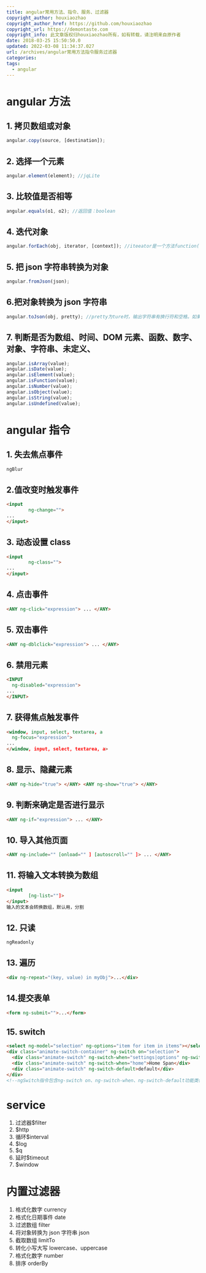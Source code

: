 ```yaml
---
title: angular常用方法、指令、服务、过滤器
copyright_author: houxiaozhao
copyright_author_href: https://github.com/houxiaozhao
copyright_url: https://demontaste.com
copyright_info: 此文章版权归houxiaozhao所有，如有转载，请注明来自原作者
date: 2018-03-25 15:50:50.0
updated: 2022-03-08 11:34:37.027
url: /archives/angular常用方法指令服务过滤器
categories:
tags:
  - angular
---
```


# angular 方法

## 1. 拷贝数组或对象

```javascript
angular.copy(source, [destination]);
```

## 2. 选择一个元素

```javascript
angular.element(element); //jqLite
```

  <!--more-->

## 3. 比较值是否相等

```javascript
angular.equals(o1, o2); //返回值：boolean
```

## 4. 迭代对象

```javascript
angular.forEach(obj, iterator, [context]); //iteeator是一个方法function(value,key,[obj]){处理代码}
```

## 5. 把 json 字符串转换为对象

```javascript
angular.fromJson(json);
```

## 6.把对象转换为 json 字符串

```javascript
angular.toJson(obj, pretty); //pretty为ture时，输出字符串有换行符和空格。如果设置为一个整数，JSON输出将包含许多空间每缩进（默认为2）
```

## 7. 判断是否为数组、时间、DOM 元素、函数、数字、对象、字符串、未定义、

```javascript
angular.isArray(value);
angular.isDate(value);
angular.isElement(value);
angular.isFunction(value);
angular.isNumber(value);
angular.isObject(value);
angular.isString(value);
angular.isUndefined(value);
```

# angular 指令

## 1. 失去焦点事件

```html
ngBlur
```

## 2.值改变时触发事件

```html
<input
        ng-change="">
...
</input>
```

## 3. 动态设置 class

```html
<input
        ng-class="">
...
</input>
```

## 4. 点击事件

```html
<ANY ng-click="expression"> ... </ANY>
```

## 5. 双击事件

```html
<ANY ng-dblclick="expression"> ... </ANY>
```

## 6. 禁用元素

```html
<INPUT
  ng-disabled="expression">
...
</INPUT>
```

## 7. 获得焦点触发事件

```html
<window, input, select, textarea, a
  ng-focus="expression">
...
</window, input, select, textarea, a>
```

## 8. 显示、隐藏元素

```html
<ANY ng-hide="true"> </ANY> <ANY ng-show="true"> </ANY>
```

## 9. 判断来确定是否进行显示

```html
<ANY ng-if="expression"> ... </ANY>
```

## 10. 导入其他页面

```html
<ANY ng-include="" [onload="" ] [autoscroll="" ]> ... </ANY>
```

## 11. 将输入文本转换为数组

```html
<input
        [ng-list=""]>
</input>
输入的文本会转换数组，默认用，分割
```

## 12. 只读

```html
ngReadonly
```

## 13. 遍历

```html
<div ng-repeat="(key, value) in myObj">...</div>
```

## 14.提交表单

```html
<form ng-submit="">...</form>
```

## 15. switch

```html
<select ng-model="selection" ng-options="item for item in items"></select>
<div class="animate-switch-container" ng-switch on="selection">
  <div class="animate-switch" ng-switch-when="settings|options" ng-switch-when-separator="|">Settings Div</div>
  <div class="animate-switch" ng-switch-when="home">Home Span</div>
  <div class="animate-switch" ng-switch-default>default</div>
</div>
<!--ngSwitch指令包含ng-switch on、ng-switch-when、ng-switch-default功能类似switch，ng-switch on指要判断的值，ng-switch-when指条件条件符合将显示这个dom元素， ng-switch-default指条件都不符合默认显示的元素-->
```

# service

1. 过滤器\$filter
2. \$http
3. 循环\$interval
4. \$log
5. \$q
6. 延时\$timeout
7. \$window

# 内置过滤器

1. 格式化数字 currency
2. 格式化日期事件 date
3. 过滤数组 filter
4. 将对象转换为 json 字符串 json
5. 截取数组 limitTo
6. 转化小写大写 lowercase、uppercase
7. 格式化数字 number
8. 排序 orderBy
